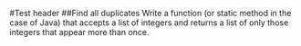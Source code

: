 #Test header
##Find all duplicates
Write a function (or static method in the case of Java) that accepts a list of integers and returns a list of only those integers that appear more than once.	
